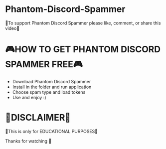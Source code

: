 # Phantom-Discord-Spammer
💓To support Phantom Discord Spammer please like, comment, or share this video💓

🎮HOW TO GET PHANTOM DISCORD SPAMMER FREE🎮
=========================================================
- Download Phantom Discord Spammer
- Install in the folder and run application
- Choose spam type and load tokens
- Use and enjoy :)

🌟DISCLAIMER🌟
=========================================================
🎉This is only for EDUCATIONAL PURPOSES🎉

Thanks for watching 💖
